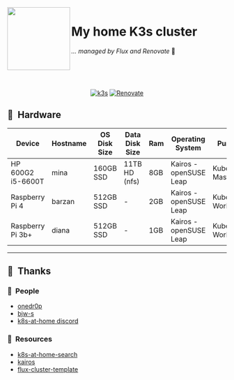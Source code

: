 <img src="https://camo.githubusercontent.com/5b298bf6b0596795602bd771c5bddbb963e83e0f/68747470733a2f2f692e696d6775722e636f6d2f7031527a586a512e706e67" align="left" width="144px" height="144px"/>

# My home K3s cluster

_... managed by Flux and Renovate_ :robot:

<br/>
<br/>
<br/>

<div align="center">

[![k3s](https://img.shields.io/badge/k3s-v1.25.3-blue?style=for-the-badge&logo=kubernetes&logoColor=white)](https://k3s.io/)
[![Renovate](https://img.shields.io/github/workflow/status/AnthonyEnr1quez/k3s-gitops/Renovate?label=&logo=renovatebot&style=for-the-badge&color=blue)](https://github.com/AnthonyEnr1quez/k3s-gitops/actions/workflows/renovate.yaml)

</div>

## :wrench:&nbsp; Hardware

| Device            | Hostname | OS Disk Size | Data Disk Size | Ram | Operating System       | Purpose           |
|-------------------|----------|--------------|----------------|-----|------------------------|-------------------|
| HP 600G2 i5-6600T | mina     | 160GB SSD    | 11TB HD (nfs)  | 8GB | Kairos - openSUSE Leap | Kubernetes Master |
| Raspberry Pi 4    | barzan   | 512GB SSD    | -              | 2GB | Kairos - openSUSE Leap | Kubernetes Worker |
| Raspberry Pi 3b+  | diana    | 512GB SSD    | -              | 1GB | Kairos - openSUSE Leap | Kubernetes Worker |

---
## :raised_hands:&nbsp; Thanks

### :handshake:&nbsp; People
- [onedr0p](https://github.com/onedr0p)
- [bjw-s](https://github.com/bjw-s)
- [k8s-at-home discord](https://discord.gg/k8s-at-home)

### :notebook:&nbsp; Resources
- [k8s-at-home-search](https://nanne.dev/k8s-at-home-search/)
- [kairos](https://kairos.io/)
- [flux-cluster-template](https://github.com/onedr0p/flux-cluster-template)
